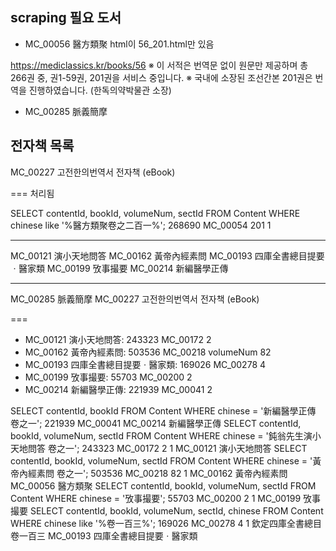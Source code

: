 ## scraping 필요 도서
- MC_00056        醫方類聚
html이 56_201.html만 있음

https://mediclassics.kr/books/56
※ 이 서적은 번역문 없이 원문만 제공하며 총 266권 중, 권1-59권, 201권을 서비스 중입니다.
※ 국내에 소장된 조선간본 201권은 번역을 진행하였습니다. (한독의약박물관 소장)


- MC_00285        脈義簡摩

## 전자책 목록
MC_00227        고전한의번역서 전자책 (eBook)

===
처리됨

SELECT contentId, bookId, volumeNum, sectId FROM Content WHERE chinese like '%醫方類聚卷之二百一%';
268690	MC_00054	201	1

---

MC_00121        演小天地問答
MC_00162        黃帝內經素問
MC_00193        四庫全書總目提要ㆍ醫家類
MC_00199        攷事撮要
MC_00214        新編醫學正傳

---

MC_00285        脈義簡摩
MC_00227        고전한의번역서 전자책 (eBook)

===


- MC_00121	演小天地問答: 243323	MC_00172  2
- MC_00162	黃帝內經素問: 503536	MC_00218  volumeNum 82
- MC_00193 	四庫全書總目提要ㆍ醫家類: 169026	MC_00278  4
- MC_00199	攷事撮要: 55703	MC_00200  2
- MC_00214	新編醫學正傳: 221939	MC_00041  2




SELECT contentId, bookId FROM Content WHERE chinese = '新編醫學正傳 卷之一';	221939	MC_00041				MC_00214	新編醫學正傳
SELECT contentId, bookId, volumeNum, sectId FROM Content WHERE chinese = '鈍翁先生演小天地問答 卷之一';	243323	MC_00172	2	1		MC_00121	演小天地問答
SELECT contentId, bookId, volumeNum, sectId FROM Content WHERE chinese = '黃帝內經素問 卷之一';	503536	MC_00218	82	1		MC_00162	黃帝內經素問
						MC_00056	醫方類聚
SELECT contentId, bookId, volumeNum, sectId FROM Content WHERE chinese = '攷事撮要';	55703	MC_00200	2	1		MC_00199	攷事撮要
SELECT contentId, bookId, volumeNum, sectId, chinese FROM Content WHERE chinese like '%卷一百三%';	169026	MC_00278	4	1	欽定四庫全書總目 卷一百三	MC_00193 	四庫全書總目提要ㆍ醫家類